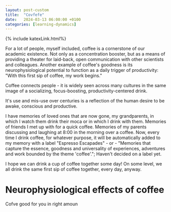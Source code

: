 ```yaml
---
layout: post-custom
title:  "Covfefe"
date:   2024-03-13 06:00:00 +0100
categories: [learning-dynamics]
---
```

{% include katexLink.html%}
 
For a lot of people, myself included, coffee is a cornerstone of our academic existence. 
Not only as a concentration booster, but as a means of providing a theater for laid-back, open communication with other
scientists and colleagues. Another example of coffee's goodness is its neurophysiological potential to function as a 
daily trigger of productivity: "With this first sip of coffee, my work begins." 

Coffee connects people - it is widely seen across many cultures in the same image of a socializing,
focus-boosting, productivity-centered drink. 

It's use and mis-use over centuries is a reflection of the human desire to be awake, conscious and productive.

I have memories of loved ones that are now gone, my grandparents, in which I watch them drink their moca or in which I
drink with them. Memories of friends I met up with for a quick coffee. Memories of my parents discussing and laughing at 
8:00 in the morning over a coffee. Now, every time I drink coffee, for whatever purpose, it will be automatically added
to my memory with a label "Espresso Escapades" - or - "Memories that capture the essence, goodness and universality 
of experiences, adventures and work bounded by the theme 'coffee'."; Haven't decided on a label yet. 

I hope we can drink a cup of coffee together some day! On some level, we all drink the same first sip of coffee together,
every day, anyway.

# Neurophysiological effects of coffee

Cofve good for you in right amoun